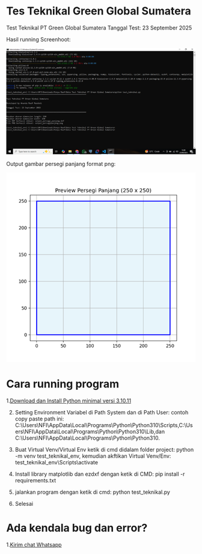 # Tes Teknikal Green Global Sumatera
Test Teknikal PT Green Global Sumatera
Tanggal Test: 23 September 2025

Hasil running Screenhoot:

![SS Running](https://github.com/sirrauf/TesTeknikal_GreenGlobalSumatera/blob/main/Screenshots%20hasil%20running/SS.png?raw=true)

Output gambar persegi panjang format png:

![SS Output Gambar Persegi Panjang](https://github.com/sirrauf/TesTeknikal_GreenGlobalSumatera/blob/main/output_persegipanjang.png?raw=true)

# Cara running program
1.[Download dan Install Python minimal versi 3.10.11](https://www.python.org/downloads/release/python-31011/)

2. Setting Environment Variabel di Path System dan di Path User: contoh copy paste path ini: C:\Users\NFI\AppData\Local\Programs\Python\Python310\Scripts,C:\Users\NFI\AppData\Local\Programs\Python\Python310\Lib,dan C:\Users\NFI\AppData\Local\Programs\Python\Python310.

3. Buat Virtual Venv/Virtual Env ketik di cmd didalam folder project: python -m venv test_teknikal_env, kemudian akftikan Virtual Venv/Env: test_teknikal_env\Scripts\activate

4. Install library matplotlib dan ezdxf dengan ketik di CMD: pip install -r requirements.txt

5. jalankan program dengan ketik di cmd: python test_teknikal.py

6. Selesai


# Ada kendala bug dan error?

1.[Kirim chat Whatsapp](https://wa.me/6285117041240)

